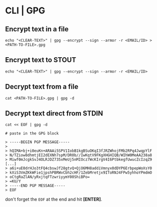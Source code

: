 # CLI \| GPG

## Encrypt text in a file

```
echo "<CLEAR-TEXT>" | gpg --encrypt --sign --armor -r <EMAIL/ID> > <PATH-TO-FILE>.gpg
```

## Encrypt text to STOUT

```
echo "<CLEAR-TEXT>" | gpg --encrypt --sign --armor -r <EMAIL/ID>
```

## Decrypt text from a file

```
cat <PATH-TO-FILE>.gpg | gpg -d
```

## Decrypt text direct from STDIN

```
cat << EOF | gpg -d

# paste in the GPG block

> -----BEGIN PGP MESSAGE-----
>
> hQIMA+bj+i0euKn+ARAAi5SPV1IobB1kgBSuOKqI3fJRZWhojFMb2RPq4JwqpYlF
> N/TZiow8dhmtjEI2dEXNh7spM/DR0b//IwKqtV9FKgXHGHIQB/WIhW0MeAA238a8
> Miwf0mJcgkSvJ4OLRJDZ735xMeUj5nMIOcz7WcKIrgV4I6PtbkegfUwucZcIzqZ9
[...]
> a6i+uE0drHJo3tFQ4cbswJf28gtvQ+QjO6MH8addiVmnyx0dDYP6ErbpepWoXsY0
> kXiS3VmZKkWFie1jpshPBRWvCbh2cHF/1ZebMretjx9IToRNJ4FPw5yhhoYPmdmO
> oCtgRaZlAN/yRxjtqFTzwriyymY00ShiBPo=
> =KU/Y
> -----END PGP MESSAGE-----
> EOF
```

don't forget the `EOF` at the end and hit **\[ENTER\]**.


